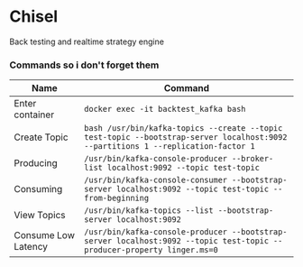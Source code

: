 # Chisel

Back testing and realtime strategy engine


### Commands so i don't forget them


| Name    | Command |
| -------- | ------- |
| Enter container  | `docker exec -it backtest_kafka bash`   |
| Create Topic  | `bash /usr/bin/kafka-topics --create --topic test-topic --bootstrap-server localhost:9092 --partitions 1 --replication-factor 1`   |
| Producing  | `/usr/bin/kafka-console-producer --broker-list localhost:9092 --topic test-topic`   |
| Consuming | `/usr/bin/kafka-console-consumer --bootstrap-server localhost:9092 --topic test-topic --from-beginning`    |
| View Topics    | `/usr/bin/kafka-topics --list --bootstrap-server localhost:9092`    |
| Consume Low Latency    | `/usr/bin/kafka-console-producer --bootstrap-server localhost:9092 --topic test-topic --producer-property linger.ms=0`    |

